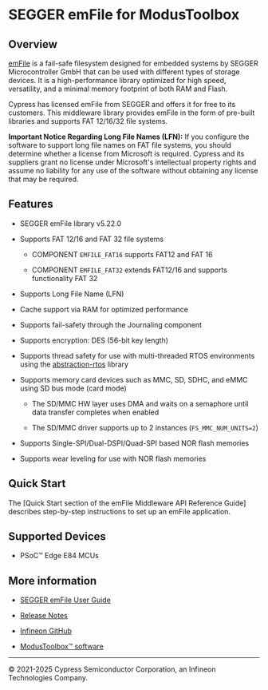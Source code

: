 # SEGGER emFile for ModusToolbox

## Overview

[emFile](https://www.segger.com/products/file-system/emfile) is a fail-safe filesystem designed for embedded systems by SEGGER Microcontroller GmbH that can be used with different types of storage devices. It is a high-performance library optimized for high speed, versatility, and a minimal memory footprint of both RAM and Flash.

Cypress has licensed emFile from SEGGER and offers it for free to its customers. This middleware library provides emFile in the form of pre-built libraries and supports FAT 12/16/32 file systems.

**Important Notice Regarding Long File Names (LFN):** If you configure the software to support long file names on FAT file systems, you should determine whether a license from Microsoft is required. Cypress and its suppliers grant no license under Microsoft's intellectual property rights and assume no liability for any use of the software without obtaining any license that may be required.

## Features

- SEGGER emFile library v5.22.0

- Supports FAT 12/16 and FAT 32 file systems

    - COMPONENT `EMFILE_FAT16` supports FAT12 and FAT 16

    - COMPONENT `EMFILE_FAT32` extends FAT12/16 and supports functionality FAT 32

- Supports Long File Name (LFN)

- Cache support via RAM for optimized performance

- Supports fail-safety through the Journaling component

- Supports encryption: DES (56-bit key length)

- Supports thread safety for use with multi-threaded RTOS environments using the [abstraction-rtos](https://github.com/infineon/abstraction-rtos) library

- Supports memory card devices such as MMC, SD, SDHC, and eMMC using SD bus mode (card mode)

    - The SD/MMC HW layer uses DMA and waits on a semaphore until data transfer completes when enabled

    - The SD/MMC driver supports up to 2 instances (`FS_MMC_NUM_UNITS=2`)

- Supports Single-SPI/Dual-DSPI/Quad-SPI based NOR flash memories

- Supports wear leveling for use with NOR flash memories

## Quick Start

The [Quick Start section of the emFile Middleware API Reference Guide]
describes step-by-step instructions to set up an emFile application.

## Supported Devices

- PSoC™ Edge E84 MCUs

## More information

- [SEGGER emFile User Guide](./docs/UM02001_emFile.pdf)

- [Release Notes](./RELEASE.md)

- [Infineon GitHub](https://github.com/infineon)

- [ModusToolbox&trade; software](https://www.infineon.com/cms/en/design-support/tools/sdk/modustoolbox-software)


---
© 2021-2025 Cypress Semiconductor Corporation, an Infineon Technologies Company.
